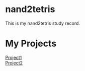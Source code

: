 # nand2tetris
This is my nand2tetris study record.  

# My Projects
[Project1](https://github.com/PeiHsiuLu/nand2tetris/tree/main/project01)  
[Project2](https://github.com/PeiHsiuLu/nand2tetris/tree/main/project2)
